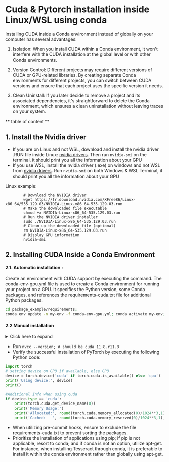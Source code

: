 # Cuda & Pytorch installation inside Linux/WSL using conda

Installing CUDA inside a Conda environment instead of globally on your computer has several advantages:

1. Isolation: When you install CUDA within a Conda environment, it won't interfere with the CUDA installation at the global level or with other Conda environments.

2. Version Control: Different projects may require different versions of CUDA or GPU-related libraries. By creating separate Conda environments for different projects, you can switch between CUDA versions and ensure that each project uses the specific version it needs.

3. Clean Uninstall: If you later decide to remove a project and its associated dependencies, it's straightforward to delete the Conda environment, which ensures a clean uninstallation without leaving traces on your system.

** table of content **


## 1. Install the Nvidia driver
- If you are on Linux and not WSL, download and install the nvidia driver .RUN file inside Linux: [nvidia drivers](https://www.nvidia.fr/Download/index.aspx?lang=fr). Then run `nvidia-smi` on the terminal, it should print you all the information about your GPU
- If you use WSL, install the nvidia driver (.exe) on windows and not WSL from [nvidia drivers](https://www.nvidia.fr/Download/index.aspx?lang=fr). Run `nvidia-smi` on both Windows & WSL Terminal, it should print you all the information about your GPU

Linux example:
```shell
        # Download the NVIDIA driver
        wget https://fr.download.nvidia.com/XFree86/Linux-x86_64/535.129.03/NVIDIA-Linux-x86_64-535.129.03.run
        # Make the downloaded file executable
        chmod +x NVIDIA-Linux-x86_64-535.129.03.run
        # Run the NVIDIA driver installer
        sudo ./NVIDIA-Linux-x86_64-535.129.03.run
        # Clean up the downloaded file (optional)
        rm NVIDIA-Linux-x86_64-535.129.03.run
        # Display GPU information
        nvidia-smi
```
## 2. Installing CUDA Inside a Conda Environment

#### 2.1. Automatic installation :
Create an environment with CUDA support by executing the command. The conda-env-gpu.yml file is used to create a Conda environment for running your project on a GPU. It specifies the Python version, some Conda packages, and references the requirements-cuda.txt file for additional Python packages.
``` bash
cd package_example/requirements;
conda env update -n my-env -f conda-env-gpu.yml; conda activate my-env;
```

#### 2.2 Manual installation
<details>
  <summary>Click here to expand</summary>

The next commands need to be run inside WSL or Linux and not Windows :
- Install build-essential `sudo apt-get install build-essential` (required by some packages like llama-cpp-python, for example)

- Create a `conda-env-gpu.yaml` file with the content below (you can modify the name of the env and the packages).
  - I usually have two yaml files:
One for GPU containing Pytorch with CUDA named `conda-env-gpu.yml` another one for CPU
  (not containing cuda) named `conda-env-cpu.yml`.
  - I specify the version of pytorch in requirements.txt.
  - If pytorch was installed with cuda,
  running the requirements.txt won't install again pytorch since the same version is installed.
  - Running the conda-env-cpu.yaml that doesn't contain pytorch will install pytorch CPU from requirements.txt

Here is an example of a project containing a conda-env-gpu.yaml and a conda-env-cpu.yaml [link](package_example)
The files you mentioned are used for setting up different environments for your Python project.
  Here's a brief summary of each:

- `requirements-cuda.txt`: This file contains the list of Python packages required for your project when it's running on a GPU. It includes PyTorch with CUDA support, and references the `requirements.txt` file for additional dependencies.

- `requirements-cpu.txt`: This file contains the list of Python packages required for your project when it's running on a CPU. It includes PyTorch without CUDA support, and references the `requirements.txt` file for additional dependencies.

- `requirements.txt`: This file contains the list of Python packages that are common to both the CPU and GPU environments. It's referenced by both `requirements-cuda.txt` and `requirements-cpu.txt`.

- `conda-env-gpu.yaml`: This file is used to create a Conda environment for running your project on a GPU. It specifies the Python version, some Conda packages, and references the `requirements-cuda.txt` file for additional Python packages.

- `conda-env-cpu.yaml`: This file is used to create a Conda environment for running your project on a CPU. It specifies the Python version, some Conda packages, and references the `requirements.txt` file for additional Python packages.

In summary, these files help you manage your project's dependencies and create isolated environments for running your project on different hardware configurations (CPU vs GPU).

Create an environment with CUDA support by executing the command:
``` bash
cd package_example/requirements;
conda env update -n my-env -f conda-env-gpu.yml; conda activate my-env;
```
The `-n my-env` option will supersede the environment name specified within the file. Alternatively, for CPU support only, use the command: `conda env update -n my-env -f conda-env-cpu.yml; conda activate my-env;`.
</details>


- Run `nvcc --version; # should be cuda_11.8.r11.8`
- Verify the successful installation of PyTorch by executing the following Python code:

```python
import torch
# setting device on GPU if available, else CPU
device = torch.device('cuda' if torch.cuda.is_available() else 'cpu')
print('Using device:', device)
print()

#Additional Info when using cuda
if device.type == 'cuda':
    print(torch.cuda.get_device_name(0))
    print('Memory Usage:')
    print('Allocated:', round(torch.cuda.memory_allocated(0)/1024**3,1), 'GB')
    print('Cached:   ', round(torch.cuda.memory_reserved(0)/1024**3,1), 'GB')
```

- When utilizing pre-commit hooks, ensure to exclude the file requirements-cuda.txt to prevent sorting the packages.
- Prioritize the installation of applications using pip; if pip is not applicable, resort to conda; and if conda is not an option, utilize apt-get. For instance, when installing Tesseract through conda, it is preferable to install it within the conda environment rather than globally using apt-get.
